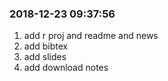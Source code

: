 ### 2018-12-23 09:37:56

1. add r proj and readme and news
1. add bibtex
1. add slides
1. add download notes